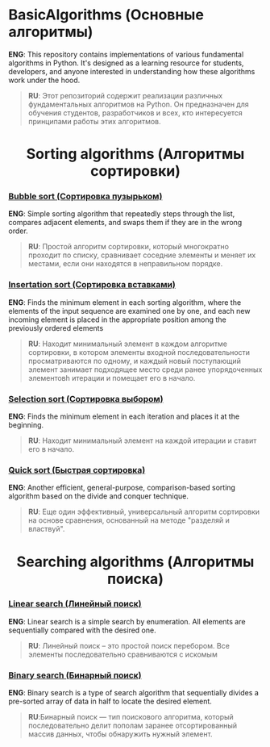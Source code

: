 # BasicAlgorithms (Основные алгоритмы)
 **ENG**: This repository contains implementations of various fundamental algorithms in Python. It's designed as a learning resource for students, developers, and anyone interested in understanding how these algorithms work under the hood.
 > **RU**: Этот репозиторий содержит реализации различных фундаментальных алгоритмов на Python. Он предназначен для обучения студентов, разработчиков и всех, кто интересуется принципами работы этих алгоритмов.

<div align="center">
<h1>Sorting algorithms (Алгоритмы сортировки)</h1>
</div>

### [Bubble sort (Сортировка пузырьком)](https://github.com/Hard-Pacific/BasicAlgorithms/tree/main/BubbleSort)
**ENG**: Simple sorting algorithm that repeatedly steps through the list, compares adjacent elements, and swaps them if they are in the wrong order.

> **RU**: Простой алгоритм сортировки, который многократно проходит по списку, сравнивает соседние элементы и меняет их местами, если они находятся в неправильном порядке.

### [Insertation sort (Сортировка вставками)](https://github.com/Hard-Pacific/BasicAlgorithms/tree/main/InsertationSort)
**ENG**: Finds the minimum element in each sorting algorithm, where the elements of the input sequence are examined one by one, and each new incoming element is placed in the appropriate position among the previously ordered elements

> **RU**: Находит минимальный элемент в каждом алгоритме сортировки, в котором элементы входной последовательности просматриваются по одному, и каждый новый поступающий элемент занимает подходящее место среди ранее упорядоченных элементовh итерации и помещает его в начало.

### [Selection sort (Сортировка выбором)](https://github.com/Hard-Pacific/BasicAlgorithms/tree/main/SelectionSort)
**ENG**: Finds the minimum element in each iteration and places it at the beginning.

> **RU**: Находит минимальный элемент на каждой итерации и ставит его в начало.

### [Quick sort (Быстрая сортировка)](https://github.com/Hard-Pacific/BasicAlgorithms/tree/main/QuickSort)
**ENG**: Another efficient, general-purpose, comparison-based sorting algorithm based on the divide and conquer technique.

> **RU**: Еще один эффективный, универсальный алгоритм сортировки на основе сравнения, основанный на методе "разделяй и властвуй".

<div align="center">
<h1>Searching algorithms (Алгоритмы поиска)</h1>
</div>

### [Linear search (Линейный поиск)](https://github.com/Hard-Pacific/BasicAlgorithms/tree/main/LinearSearch)
**ENG**: Linear search is a simple search by enumeration. All elements are sequentially compared with the desired one.

> **RU**: Линейный поиск – это простой поиск перебором. Все элементы последовательно сравниваются с искомым
 
### [Binary search (Бинарный поиск)](https://github.com/Hard-Pacific/BasicAlgorithms/tree/main/BinarySearch)
**ENG**: Binary search is a type of search algorithm that sequentially divides a pre-sorted array of data in half to locate the desired element.
> **RU**:Бинарный поиск — тип поискового алгоритма, который последовательно делит пополам заранее отсортированный массив данных, чтобы обнаружить нужный элемент.

